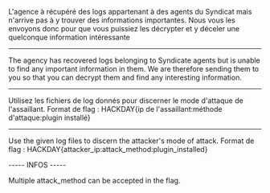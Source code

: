 L'agence à récupéré des logs appartenant à des agents du Syndicat mais n'arrive pas à y trouver des informations importantes.
Nous vous les envoyons donc pour que vous puissiez les décrypter et y déceler une quelconque information intéressante

-----------------------------------

The agency has recovered logs belonging to Syndicate agents but is unable to find any important information in them.
We are therefore sending them to you so that you can decrypt them and find any interesting information.

-----------------------------------

Utilisez les fichiers de log donnés pour discerner le mode d'attaque de l'assaillant.
Format de flag : 
HACKDAY{ip de l'assaillant:méthode d'attaque:plugin installé}

-----------------------------------

Use the given log files to discern the attacker's mode of attack.
Format de flag : 
HACKDAY{attacker_ip:attack_method:plugin_installed}

----- INFOS -----

Multiple attack_method can be accepted in the flag.
